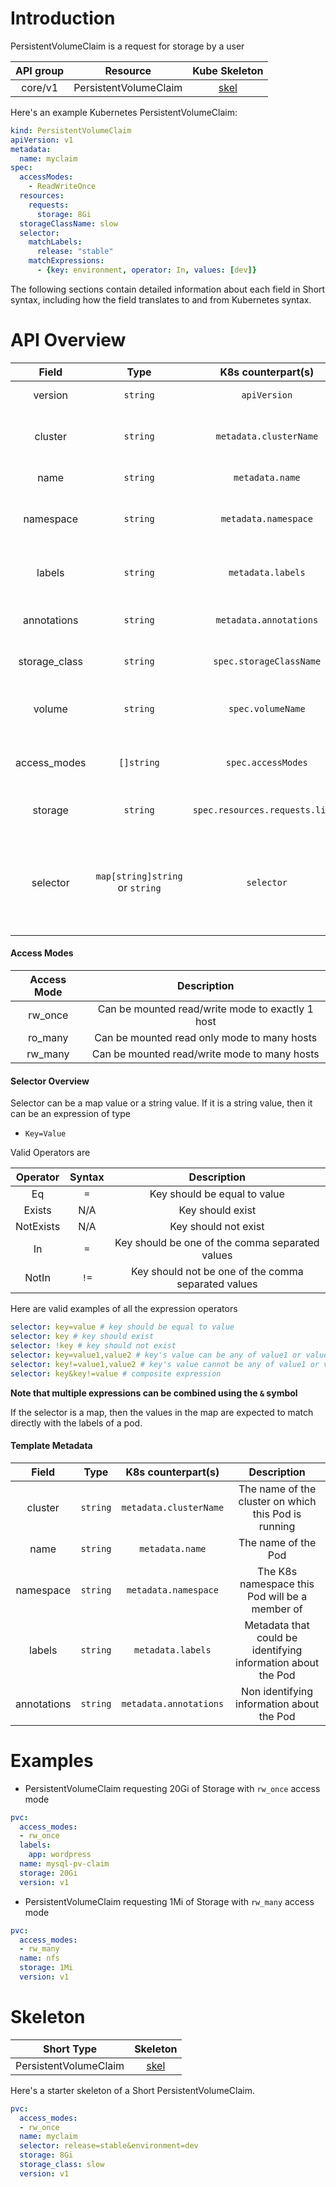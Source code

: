 # Introduction

 PersistentVolumeClaim is a request for storage by a user

| API group | Resource | Kube Skeleton                                   |
|:---------:|:--------:|:-----------------------------------------------:|
| core/v1  | PersistentVolumeClaim |  [skel](../skel/persistent-volume-claim.kube.skel.yaml)         |

Here's an example Kubernetes PersistentVolumeClaim:
```yaml
kind: PersistentVolumeClaim
apiVersion: v1
metadata:
  name: myclaim
spec:
  accessModes:
    - ReadWriteOnce
  resources:
    requests:
      storage: 8Gi
  storageClassName: slow
  selector:
    matchLabels:
      release: "stable"
    matchExpressions:
      - {key: environment, operator: In, values: [dev]}
```

The following sections contain detailed information about each field in Short syntax, including how the field translates to and from Kubernetes syntax.

# API Overview

| Field | Type | K8s counterpart(s) | Description         |
|:-----:|:----:|:-------:|:----------------------:|
|version| `string` | `apiVersion` | The version of the resource object | 
|cluster| `string` | `metadata.clusterName` | The name of the cluster on which this PersistentVolumeClaim is running |
|name | `string` | `metadata.name`| The name of the PersistentVolumeClaim | 
|namespace | `string` | `metadata.namespace` | The K8s namespace this PersistentVolumeClaim will be a member of | 
|labels | `string` | `metadata.labels`| Metadata about the PersistentVolumeClaim, including identifying information | 
|annotations| `string` | `metadata.annotations`| Non-identifying information about the PersistentVolumeClaim | 
|storage_class| `string` | `spec.storageClassName`| The number of storageclass required by the claim |
|volume | `string` | `spec.volumeName` | Binding reference to persistent volume claim holding this reference |
|access_modes | `[]string` | `spec.accessModes` | Desired access mode the volume should have. See [Access Modes](#access-modes) | 
|storage | `string` | `spec.resources.requests.limit` | Amount of storage the volume should have (eg. 4Gi)|
|selector | `map[string]string` or `string` | `selector` | An expression (string) or a set of key, value pairs (map) that is used to select a set of pods to manage using the PersistentVolumeClaim controller. See [Selector Overview](#selector-overview) |

#### Access Modes 

| Access Mode | Description |
|:---------------------:|:-----------:|
| rw_once | Can be mounted read/write mode to exactly 1 host |
| ro_many | Can be mounted read only mode to many hosts |
| rw_many | Can be mounted read/write mode to many hosts |

#### Selector Overview

Selector can be a map value or a string value. If it is a string value, then it can be an expression of type

 - `Key=Value`

Valid Operators are 

| Operator | Syntax | Description         |
|:-----:|:----:|:----------------------:|
| Eq| `=` | Key should be equal to value |
| Exists| N/A | Key should exist | 
| NotExists| N/A | Key should not exist |
| In| `=` | Key should be one of the comma separated values |
| NotIn| `!=` | Key should not be one of the comma separated values |

Here are valid examples of all the expression operators
```yaml
selector: key=value # key should be equal to value
selector: key # key should exist
selector: !key # key should not exist
selector: key=value1,value2 # key's value can be any of value1 or value2
selector: key!=value1,value2 # key's value cannot be any of value1 or value2
selector: key&key!=value # composite expression
```

**Note that multiple expressions can be combined using the `&` symbol**

If the selector is a map, then the values in the map are expected to match directly with the labels of a pod. 

#### Template Metadata

| Field | Type | K8s counterpart(s) | Description         |
|:-----:|:----:|:-------:|:----------------------:|
|cluster| `string` | `metadata.clusterName` | The name of the cluster on which this Pod is running |
|name | `string` | `metadata.name`| The name of the Pod | 
|namespace | `string` | `metadata.namespace` | The K8s namespace this Pod will be a member of | 
|labels | `string` | `metadata.labels`| Metadata that could be identifying information about the Pod | 
|annotations| `string` | `metadata.annotations`| Non identifying information about the Pod| 

# Examples 

 - PersistentVolumeClaim requesting 20Gi of Storage with `rw_once` access mode

```yaml
pvc:
  access_modes:
  - rw_once
  labels:
    app: wordpress
  name: mysql-pv-claim
  storage: 20Gi
  version: v1
```

 - PersistentVolumeClaim requesting 1Mi of Storage with `rw_many` access mode

```yaml
pvc:
  access_modes:
  - rw_many
  name: nfs
  storage: 1Mi
  version: v1
```

# Skeleton

| Short Type           | Skeleton                                       |
|:--------------------:|:----------------------------------------------:|
| PersistentVolumeClaim           | [skel](../skel/persistent-volume-claim.short.skel.yaml)     |

Here's a starter skeleton of a Short PersistentVolumeClaim.
```yaml
pvc:
  access_modes:
  - rw_once
  name: myclaim
  selector: release=stable&environment=dev
  storage: 8Gi
  storage_class: slow
  version: v1
```
